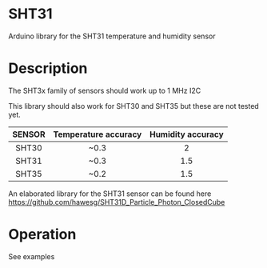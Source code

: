 # SHT31

Arduino library for the SHT31 temperature and humidity sensor

# Description

The SHT3x family of sensors should work up to 1 MHz I2C

This library should also work for SHT30 and SHT35 but these are 
not tested yet.

| SENSOR | Temperature accuracy | Humidity accuracy |
|:----:|:----:|:----:|
| SHT30 | ~0.3 | 2 |
| SHT31 | ~0.3 | 1.5 |
| SHT35 | ~0.2 | 1.5 |


An elaborated library for the SHT31 sensor can be found here
https://github.com/hawesg/SHT31D_Particle_Photon_ClosedCube

# Operation

See examples

